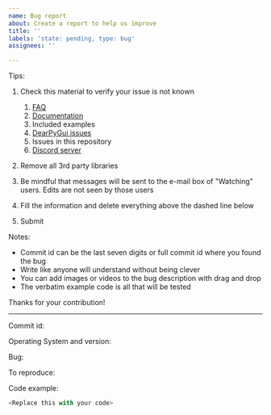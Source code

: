 ```yaml
---
name: Bug report
about: Create a report to help us improve
title: ''
labels: 'state: pending, type: bug'
assignees: ''

---
```


Tips:
1. Check this material to verify your issue is not known
    1. [FAQ](https://github.com/hoffstadt/DearPyGui/discussions/categories/frequently-asked-questions-faq)
    2. [Documentation](https://github.com/hoffstadt/DearPyGui/wiki)
    3. Included examples
    4. [DearPyGui issues](https://github.com/hoffstadt/DearPyGui/issues)
    5. Issues in this repository
    6. [Discord server](https://discord.gg/tyE7Gu4)

2. Remove all 3rd party libraries

3. Be mindful that messages will be sent to the e-mail box of "Watching" users. Edits are not seen by those users

4. Fill the information and delete everything above the dashed line below

5. Submit

Notes:
* Commit id can be the last seven digits or full commit id where you found the bug
* Write like anyone will understand without being clever
* You can add images or videos to the bug description with drag and drop
* The verbatim example code is all that will be tested

Thanks for your contribution!

----

Commit id:

Operating System and version:

Bug:

To reproduce:

Code example:

```python
<Replace this with your code>
```
